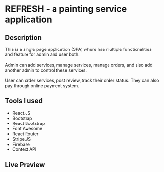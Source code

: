 # REFRESH - a painting service application

## Description

This is a single page application (SPA) where has multiple functionalities and feature for admin and user both.
<br><br>
Admin can add services, manage services, manage orders, and also add another admin to control these services.
<br> <br>
User can order services, post review, track their order status. They can also pay through online payment system.

## Tools I used

- React.JS
- Bootstrap
- React Bootstrap
- Font Awesome
- React Router
- Stripe.JS
- Firebase
- Context API

## Live Preview
